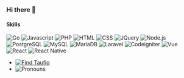 ### Hi there 👋
#### Skills
![Go](https://img.shields.io/badge/GO-66d0dd "Go")
![Javascript](https://img.shields.io/badge/Javascript-efd81d "Javascript")
![PHP](https://img.shields.io/badge/PHP-7377ad "PHP")
![HTML](https://img.shields.io/badge/HTML-dd4b25 "HTML")
![CSS](https://img.shields.io/badge/CSS-254bdd "CSS")
![JQuery](https://img.shields.io/badge/JQuery-0865a6 "JQuery")
![Node.js](https://img.shields.io/badge/Node.js-7fc728 "Node.js")
![PostgreSQL](https://img.shields.io/badge/PostgreSQL-2f5e8d "PostgreSQL")
![MySQL](https://img.shields.io/badge/MySQL-167d94 "MySQL")
![MariaDB](https://img.shields.io/badge/MariaDB-9a5c47 "MariaDB")
![Laravel](https://img.shields.io/badge/Laravel-f72c1f "Laravel")
![Codeigniter](https://img.shields.io/badge/Codeigniter-d64613 "Codeigniter")
![Vue](https://img.shields.io/badge/Vue-3fb27f "Vue")
![React](https://img.shields.io/badge/React-5ed3f3 "React")
![React Native](https://img.shields.io/badge/React_Native-5ed3f3 "React Native")

<!-- **mo-taufiq/mo-taufiq** is a ✨ _special_ ✨ repository because its `README.md` (this file) appears on your GitHub profile. -->

<!-- Here are some ideas to get you started: -->

<!-- - 🔭 I’m currently working on ... -->
<!-- - 🌱 I’m currently learning ... -->
<!-- - 👯 I’m looking to collaborate on ... -->
<!-- - 🤔 I’m looking for help with ... -->
<!-- - 💬 Ask me about ... -->
- [![Find Taufiq](https://img.shields.io/static/v1?label=📫%20How%20to%20reach%20me%20:&message=Find%20Taufiq&color)](https://mo-taufiq.github.io)
- ![Pronouns](https://img.shields.io/static/v1?label=😄%20Pronouns20:&message=He&color)
<!-- - ⚡ Fun fact: ... -->
